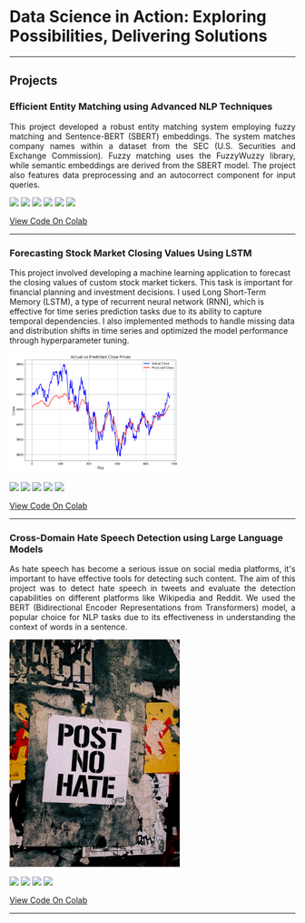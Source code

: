 # Data Science in Action: Exploring Possibilities, Delivering Solutions

<!-- Hello, I'm Aman Kumar, a Data Scientist with experience in Analytics, NLP, Machine Learning, and Computer Vision. -->
---
## Projects

### Efficient Entity Matching using Advanced NLP Techniques

<p align="justify">
This project developed a robust entity matching system employing fuzzy matching and Sentence-BERT (SBERT) embeddings. The system matches company names within a dataset from the SEC (U.S. Securities and Exchange Commission). Fuzzy matching uses the FuzzyWuzzy library, while semantic embeddings are derived from the SBERT model. The project also features data preprocessing and an autocorrect component for input queries.

</p>

<!-- <img src="images/stock_market.png?raw=true" width="300" /> -->

[![](https://img.shields.io/badge/Python-white?logo=Python)](#) [![](https://img.shields.io/badge/Pandas-150458?style=flat-square&logo=pandas&logoColor=white)](#) [![](https://img.shields.io/badge/Numpy-013243?style=flat-square&logo=numpy&logoColor=white)](#) 
[![](https://img.shields.io/badge/FuzzyWuzzy-white?style=flat&logo=python&logoColor=white)](#) [![](https://img.shields.io/badge/SBERT-white?style=flat&logo=python&logoColor=white)](#) [![](https://img.shields.io/badge/NLTK-white?style=flat&logo=python&logoColor=white)](#)



[View Code On Colab](https://colab.research.google.com/drive/1t5MmouTBZmaAR1MF1rUmaGd7kn3KIbRZ?usp=sharing)

---

### Forecasting Stock Market Closing Values Using LSTM

<p align="justify">

This project involved developing a machine learning application to forecast the closing values of custom stock market tickers. This task is important for financial planning and investment decisions. I used Long Short-Term Memory (LSTM), a type of recurrent neural network (RNN), which is effective for time series prediction tasks due to its ability to capture temporal dependencies. I also implemented methods to handle missing data and distribution shifts in time series and optimized the model performance through hyperparameter tuning.  

</p>

<img src="images/stock_market.png?raw=true" width="300" />

[![](https://img.shields.io/badge/Python-white?logo=Python)](#) [![](https://img.shields.io/badge/Jupyter-white?logo=Jupyter)](#) [![](https://img.shields.io/badge/PyTorch-white?logo=pytorch)](#) [![](https://img.shields.io/badge/Pandas-150458?style=flat-square&logo=pandas&logoColor=white)](#) [![](https://img.shields.io/badge/Numpy-013243?style=flat-square&logo=numpy&logoColor=white)](#)


[View Code On Colab](https://colab.research.google.com/drive/17QsMwJa1iUUcqNm6eo0RytCMvDJkstbO?usp=sharing)

---

### Cross-Domain Hate Speech Detection using Large Language Models

<p align="justify">
As hate speech has become a serious issue on social media platforms, it's important to have effective tools for detecting such content. The aim of this project was to detect hate speech in tweets and evaluate the detection capabilities on different platforms like Wikipedia and Reddit. We used the BERT (Bidirectional Encoder Representations from Transformers) model, a popular choice for NLP tasks due to its effectiveness in understanding the context of words in a sentence.

</p>

<img src="images/hatespeech.jpg?raw=true" width="300" />

[![](https://img.shields.io/badge/Python-white?logo=Python)](#) [![](https://img.shields.io/badge/Jupyter-white?logo=Jupyter)](#) [![](https://img.shields.io/badge/PyTorch-white?logo=pytorch)](#) [![](https://img.shields.io/badge/HuggingFace_Transformers-white?logo=huggingface)](#)

[View Code On Colab](https://colab.research.google.com/drive/1L2SPsmgDTo7ApWNrjHnoD8YSwIuQg43K?usp=sharing)

---

<!-- Add more projects in a similar manner -->

